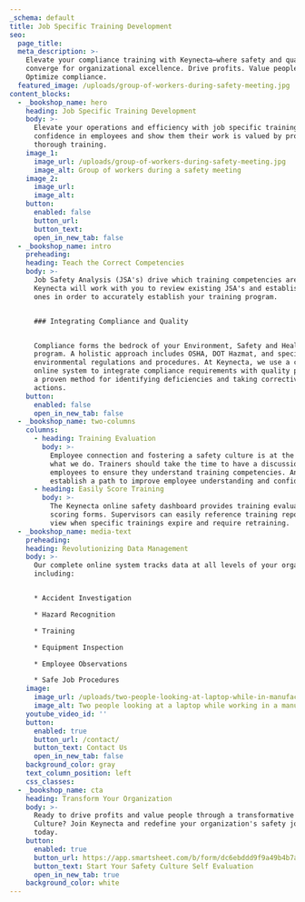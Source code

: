 ```yaml
---
_schema: default
title: Job Specific Training Development
seo:
  page_title:
  meta_description: >-
    Elevate your compliance training with Keynecta—where safety and quality
    converge for organizational excellence. Drive profits. Value people.
    Optimize compliance.
  featured_image: /uploads/group-of-workers-during-safety-meeting.jpg
content_blocks:
  - _bookshop_name: hero
    heading: Job Specific Training Development
    body: >-
      Elevate your operations and efficiency with job specific training. Instill
      confidence in employees and show them their work is valued by providing
      thorough training.
    image_1:
      image_url: /uploads/group-of-workers-during-safety-meeting.jpg
      image_alt: Group of workers during a safety meeting
    image_2:
      image_url:
      image_alt:
    button:
      enabled: false
      button_url:
      button_text:
      open_in_new_tab: false
  - _bookshop_name: intro
    preheading:
    heading: Teach the Correct Competencies
    body: >-
      Job Safety Analysis (JSA's) drive which training competencies are taught.
      Keynecta will work with you to review existing JSA's and establish new
      ones in order to accurately establish your training program.


      ### Integrating Compliance and Quality


      Compliance forms the bedrock of your Environment, Safety and Health (ES&H)
      program. A holistic approach includes OSHA, DOT Hazmat, and specific
      environmental regulations and procedures. At Keynecta, we use a complete
      online system to integrate compliance requirements with quality practices,
      a proven method for identifying deficiencies and taking corrective
      actions.
    button:
      enabled: false
      open_in_new_tab: false
  - _bookshop_name: two-columns
    columns:
      - heading: Training Evaluation
        body: >-
          Employee connection and fostering a safety culture is at the heart of
          what we do. Trainers should take the time to have a discussion with
          employees to ensure they understand training competencies. And
          establish a path to improve employee understanding and confidence.
      - heading: Easily Score Training
        body: >-
          The Keynecta online safety dashboard provides training evaluation and
          scoring forms. Supervisors can easily reference training reports and
          view when specific trainings expire and require retraining.
  - _bookshop_name: media-text
    preheading:
    heading: Revolutionizing Data Management
    body: >-
      Our complete online system tracks data at all levels of your organization,
      including:


      * Accident Investigation

      * Hazard Recognition

      * Training

      * Equipment Inspection

      * Employee Observations

      * Safe Job Procedures
    image:
      image_url: /uploads/two-people-looking-at-laptop-while-in-manufacturing-plant.jpg
      image_alt: Two people looking at a laptop while working in a manufacturing facility
    youtube_video_id: ''
    button:
      enabled: true
      button_url: /contact/
      button_text: Contact Us
      open_in_new_tab: false
    background_color: gray
    text_column_position: left
    css_classes:
  - _bookshop_name: cta
    heading: Transform Your Organization
    body: >-
      Ready to drive profits and value people through a transformative Safety
      Culture? Join Keynecta and redefine your organization's safety journey
      today.
    button:
      enabled: true
      button_url: https://app.smartsheet.com/b/form/dc6ebddd9f9a49b4b7a87e7d705fa150
      button_text: Start Your Safety Culture Self Evaluation
      open_in_new_tab: true
    background_color: white
---
```

